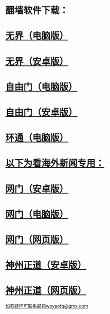 # 翻墙软件下载：
# <a href="https://github.com/woyaofq/xz/raw/master/u1902.exe">无界（电脑版）
# <a href="https://github.com/woyaofq/xz/raw/master/um4.6.apk">无界（安卓版）
# <a href="https://github.com/woyaofq/xz/raw/master/fg769p.exe">自由门（电脑版）
# <a href="https://github.com/woyaofq/xz/raw/master/fgma.apk">自由门（安卓版）
# <a href="https://raw.githubusercontent.com/opipe/up/master/oPipe.zip">环通（电脑版）
# 以下为看海外新闻专用：
# <a href="https://raw.githubusercontent.com/opipe/up/master/oGatea.apk">网门（安卓版）
# <a href="https://raw.githubusercontent.com/opipe/up/master/oGate.zip">网门（电脑版）
# <a href="https://github.com/odoor2/oo/blob/master/README.md">网门（网页版）
# <a href="https://raw.githubusercontent.com/SzzdOgate/update/master/extras/SzzdOgate.apk?fldfh2">神州正道（安卓版）
# <a href="https://raw.githubusercontent.com/hxrfvz257/www/master/szzd/szzdogate.rar?fldfh2">神州正道（网页版）
如有疑问可联系邮箱woyaofq@gmx.com 
